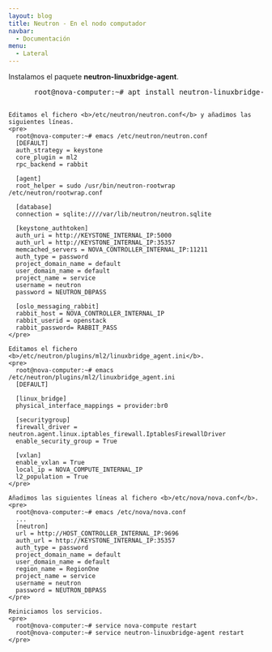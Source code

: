 ```yaml
---
layout: blog
title: Neutron - En el nodo computador
navbar:
  - Documentación
menu:
  - Lateral
---
```

<section>
  <p>
    Instalamos el paquete <b>neutron-linuxbridge-agent</b>.
    <pre>
      root@nova-computer:~# apt install neutron-linuxbridge-agent
    </pre>

    Editamos el fichero <b>/etc/neutron/neutron.conf</b> y añadimos las siguientes líneas.
    <pre>
      root@nova-computer:~# emacs /etc/neutron/neutron.conf
      [DEFAULT]
      auth_strategy = keystone
      core_plugin = ml2
      rpc_backend = rabbit

      [agent]
      root_helper = sudo /usr/bin/neutron-rootwrap /etc/neutron/rootwrap.conf
      
      [database]
      connection = sqlite:////var/lib/neutron/neutron.sqlite

      [keystone_authtoken]
      auth_uri = http://KEYSTONE_INTERNAL_IP:5000
      auth_url = http://KEYSTONE_INTERNAL_IP:35357
      memcached_servers = NOVA_CONTROLLER_INTERNAL_IP:11211
      auth_type = password
      project_domain_name = default
      user_domain_name = default
      project_name = service
      username = neutron
      password = NEUTRON_DBPASS
      
      [oslo_messaging_rabbit]
      rabbit_host = NOVA_CONTROLLER_INTERNAL_IP
      rabbit_userid = openstack
      rabbit_password= RABBIT_PASS
    </pre>

    Editamos el fichero <b>/etc/neutron/plugins/ml2/linuxbridge_agent.ini</b>.
    <pre>
      root@nova-computer:~# emacs /etc/neutron/plugins/ml2/linuxbridge_agent.ini
      [DEFAULT]

      [linux_bridge]
      physical_interface_mappings = provider:br0

      [securitygroup]
      firewall_driver = neutron.agent.linux.iptables_firewall.IptablesFirewallDriver
      enable_security_group = True

      [vxlan]
      enable_vxlan = True
      local_ip = NOVA_COMPUTE_INTERNAL_IP
      l2_population = True
    </pre>

    Añadimos las siguientes líneas al fichero <b>/etc/nova/nova.conf</b>.
    <pre>
      root@nova-computer:~# emacs /etc/nova/nova.conf
      ...
      [neutron]
      url = http://HOST_CONTROLLER_INTERNAL_IP:9696
      auth_url = http://KEYSTONE_INTERNAL_IP:35357
      auth_type = password
      project_domain_name = default
      user_domain_name = default
      region_name = RegionOne
      project_name = service
      username = neutron
      password = NEUTRON_DBPASS
    </pre>

    Reiniciamos los servicios.
    <pre>
      root@nova-computer:~# service nova-compute restart
      root@nova-computer:~# service neutron-linuxbridge-agent restart
    </pre>
  </p>
